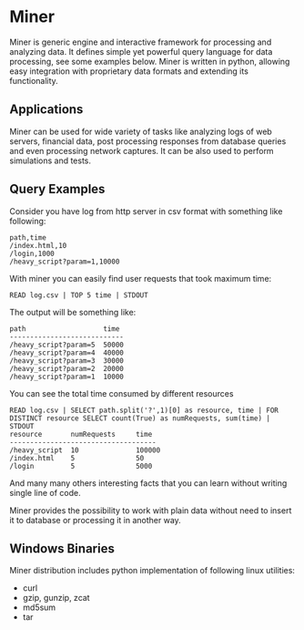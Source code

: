 Miner
=====

Miner is generic engine and interactive framework for processing and analyzing data.
It defines simple yet powerful query language for data processing, see some examples below.
Miner is written in python, allowing easy integration with proprietary data formats and extending its functionality.

Applications
------------
Miner can  be used for wide variety of tasks like analyzing logs of web servers, financial data,
post processing responses from database queries and even processing network captures.
It can be also used to perform simulations  and tests.

Query Examples
--------------
Consider you have log from http server in csv format with something like following:
```
path,time
/index.html,10
/login,1000
/heavy_script?param=1,10000
```
With miner you can easily find user requests that took maximum time:
```
READ log.csv | TOP 5 time | STDOUT
```
The output will be something like:
```
path                   time
----------------------------
/heavy_script?param=5  50000
/heavy_script?param=4  40000
/heavy_script?param=3  30000
/heavy_script?param=2  20000
/heavy_script?param=1  10000
```

You can see the total time consumed by different resources
```
READ log.csv | SELECT path.split('?',1)[0] as resource, time | FOR DISTINCT resource SELECT count(True) as numRequests, sum(time) | STDOUT
resource       numRequests     time
------------------------------------
/heavy_script  10              100000
/index.html    5               50
/login         5               5000
```
And many many others interesting facts that you can learn without writing single line of code.

Miner provides the possibility to work with plain data without need to insert it to database or processing it in another way.

Windows Binaries
----------------
Miner distribution includes python implementation of following linux utilities:
* curl
* gzip, gunzip, zcat
* md5sum
* tar
